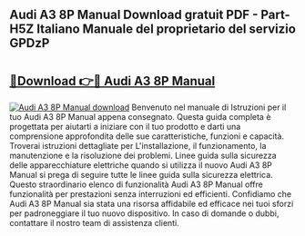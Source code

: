## Audi A3 8P Manual Download gratuit PDF - Part-H5Z Italiano Manuale del proprietario del servizio GPDzP

# <h2><a href="http://dff1nt.blite.top/?on=Audi+A3+8P+Manual">🔗Download 👉🔴 Audi A3 8P Manual</a></h2>

[![Audi A3 8P Manual download](https://i.imgur.com/lujVjoI.png)](http://dff1nt.blite.top/?on=Audi+A3+8P+Manual)
Benvenuto nel manuale di Istruzioni per il tuo Audi A3 8P Manual appena consegnato. Questa guida completa è progettata per aiutarti a iniziare con il tuo prodotto e darti una comprensione approfondita delle sue caratteristiche, funzioni e capacità. Troverai istruzioni dettagliate per L'installazione, il funzionamento, la manutenzione e la risoluzione dei problemi. Linee guida sulla sicurezza delle apparecchiature elettriche quando si utilizza il nuovo Audi A3 8P Manual si prega di seguire tutte le linee guida sulla sicurezza elettrica. Questo straordinario elenco di funzionalità Audi A3 8P Manual offre funzionalità per prestazioni senza interruzioni ed efficienti. Confidiamo che Audi A3 8P Manual sia stata una risorsa affidabile ed efficace nei tuoi sforzi per padroneggiare il tuo nuovo dispositivo. In caso di domande o dubbi, contattare il nostro team di assistenza clienti.
